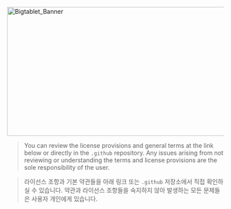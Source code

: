 <img width="1800" height="300" alt="Bigtablet_Banner" src="https://github.com/user-attachments/assets/4051566b-103c-462d-a663-213ef7d056d4" /> <br>

> You can review the license provisions and general terms at the link below or directly in the `.github` repository. Any issues arising from not reviewing or understanding the terms and license provisions are the sole responsibility of the user.

> 라이선스 조항과 기본 약관들을 아래 링크 또는 `.github` 저장소에서 직접 확인하실 수 있습니다. 약관과 라이선스 조항들을 숙지하지 않아 발생하는 모든 문제들은 사용자 개인에게 있습니다.
